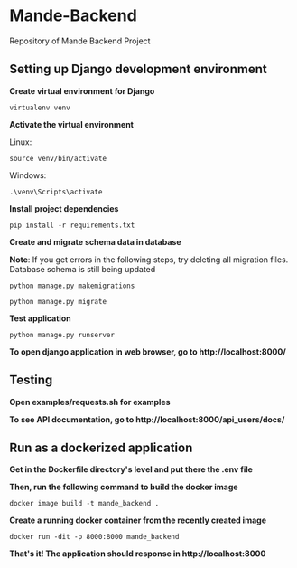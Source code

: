 # Mande-Backend
Repository of Mande Backend Project

## Setting up Django development environment

**Create virtual environment for Django**

```
virtualenv venv
```

**Activate the virtual environment**

Linux:
```
source venv/bin/activate
```

Windows:
```
.\venv\Scripts\activate
```

**Install project dependencies**
```
pip install -r requirements.txt
```

**Create and migrate schema data in database**

**Note**: If you get errors in the following steps, try deleting all migration files. Database schema is still being updated

```
python manage.py makemigrations

python manage.py migrate

```

**Test application**

```
python manage.py runserver
```

**To open django application in web browser, go to http://localhost:8000/**

## Testing

**Open examples/requests.sh for examples**


**To see API documentation, go to http://localhost:8000/api_users/docs/**

## Run as a dockerized application

**Get in the Dockerfile directory's level and put there the .env file**

**Then, run the following command to build the docker image**


```
docker image build -t mande_backend .
```

**Create a running docker container from the recently created image**

```
docker run -dit -p 8000:8000 mande_backend
```

**That's it! The application should response in http://localhost:8000**
